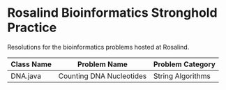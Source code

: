 # Rosalind Bioinformatics Stronghold Practice

Resolutions for the bioinformatics problems hosted at Rosalind.

| Class Name | Problem Name                   | Problem Category  |
|------------| -------------------------------|-------------------|
| DNA.java   | Counting DNA Nucleotides       | String Algorithms |
